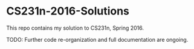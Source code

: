 # CS231n-2016-Solutions
This repo contains my solution to CS231n, Spring 2016. 

TODO: Further code re-organization and full documentation are ongoing.  
